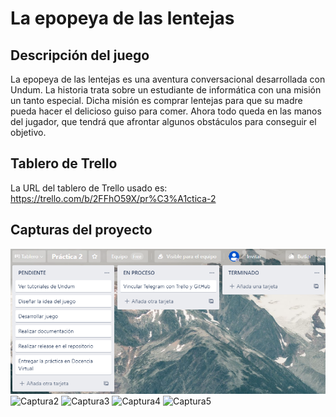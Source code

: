 # La epopeya de las lentejas

## Descripción del juego

La epopeya de las lentejas es una aventura conversacional desarrollada con Undum. La historia trata sobre un estudiante de informática con una misión un tanto especial. Dicha misión es comprar lentejas para que su madre pueda hacer el delicioso guiso para comer. Ahora todo queda en las manos del jugador, que tendrá que afrontar algunos obstáculos para conseguir el objetivo.


## Tablero de Trello

La URL del tablero de Trello usado es: <https://trello.com/b/2FFhO59X/pr%C3%A1ctica-2>


## Capturas del proyecto


![Captura1](https://github.com/UJA-Desarrollo-Agil/dagil-2021-pr2-amm00337/blob/master/capturas_practica2/1.PNG)
![Captura2](https://raw.githubusercontent.com/amm00337/dagil-2021-pr2-amm00337/blob/master/capturas_practica2/2.PNG)
![Captura3](/dagil-2021-pr2-amm00337/capturas_practica2/3.png)
![Captura4](/dagil-2021-pr2-amm00337/capturas_practica2/Captura09-03-21.png)
![Captura5](/dagil-2021-pr2-amm00337/capturas_practica2/captura28-02-21.png)